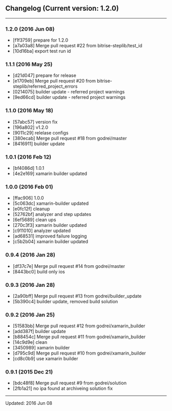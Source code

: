 ## Changelog (Current version: 1.2.0)

-----------------

### 1.2.0 (2016 Jun 08)

* [f1f3759] prepare for 1.2.0
* [a7a03a8] Merge pull request #22 from bitrise-steplib/test_id
* [10d16ba] export test run id

### 1.1.1 (2016 May 25)

* [d21d047] prepare for release
* [e1709eb] Merge pull request #20 from bitrise-steplib/referred_project_errors
* [0214075] builder update - referred project warnings
* [9ed66cd] builder update - referred project warnings

### 1.1.0 (2016 May 18)

* [57abc57] version fix
* [196a802] v1.2.0
* [9011c29] relelase configs
* [380ecab] Merge pull request #18 from godrei/master
* [8416911] builder update

### 1.0.1 (2016 Feb 12)

* [bf4086d] 1.0.1
* [4e2e169] xamarin builder updated

### 1.0.0 (2016 Feb 01)

* [ffac906] 1.0.0
* [5c063dc] xamarin-builder updated
* [e0fc12f] cleanup
* [52762bf] analyzer and step updates
* [6ef5689] clean ups
* [270c3f3] xamarin builder updated
* [c911010] analyzer updated
* [ad68531] improved failure logging
* [c5b2b04] xamarin builder updated

### 0.9.4 (2016 Jan 28)

* [df37c7e] Merge pull request #14 from godrei/master
* [8443bc0] build only ios

### 0.9.3 (2016 Jan 28)

* [2a90bff] Merge pull request #13 from godrei/builder_update
* [5b390c4] builder update, removed build solution

### 0.9.2 (2016 Jan 25)

* [51583bb] Merge pull request #12 from godrei/xamarin_builder
* [add387f] builder update
* [b88454c] Merge pull request #11 from godrei/xamarin_builder
* [14c9d9e] clean
* [3450989] xamarin builder
* [d795c9d] Merge pull request #10 from godrei/xamarin_builder
* [cd8c0b9] use xamarin builder

### 0.9.1 (2015 Dec 21)

* [bdc48f8] Merge pull request #9 from godrei/solution
* [2fb1a21] no ipa found at archiveing solution fix

-----------------

Updated: 2016 Jun 08